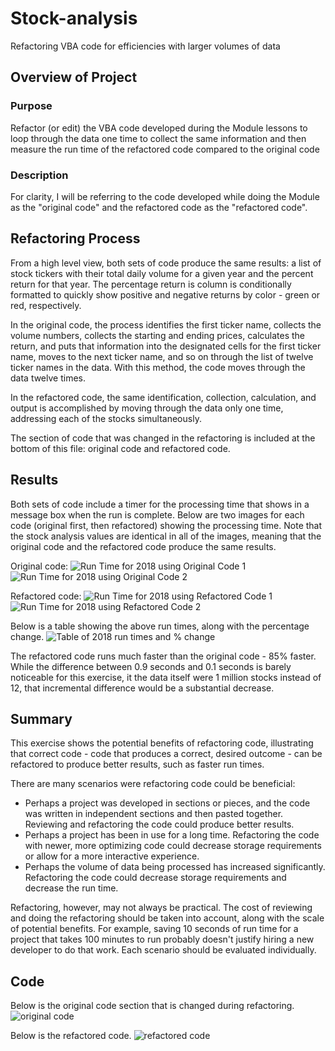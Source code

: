 # Stock-analysis
Refactoring VBA code for efficiencies with larger volumes of data

## Overview of Project
### Purpose
Refactor (or edit) the VBA code developed during the Module lessons to loop through the data one time to collect the same information and then measure the run time of the refactored code compared to the original code

### Description
For clarity, I will be referring to the code developed while doing the Module as the "original code" and the refactored code as the "refactored code". 

## Refactoring Process
From a high level view, both sets of code produce the same results: a list of stock tickers with their total daily volume for a given year and the percent return for that year. The percentage return is column is conditionally formatted to quickly show positive and negative returns by color - green or red, respectively.

In the original code, the process identifies the first ticker name, collects the volume numbers, collects the starting and ending prices, calculates the return, and puts that information into the designated cells for the first ticker name, moves to the next ticker name, and so on through the list of twelve ticker names in the data. With this method, the code moves through the data twelve times.

In the refactored code, the same identification, collection, calculation, and output is accomplished by moving through the data only one time, addressing each of the stocks simultaneously.

The section of code that was changed in the refactoring is included at the bottom of this file: original code and refactored code.

## Results
Both sets of code include a timer for the processing time that shows in a message box when the run is complete. Below are two images for each code (original first, then refactored) showing the processing time. Note that the stock analysis values are identical in all of the images, meaning that the original code and the refactored code produce the same results.

Original code:
![Run Time for 2018 using Original Code 1](https://github.com/bnidam/Stock-analysis/blob/main/Resources/2018RunTime_AllStocksAnalysis.png)
![Run Time for 2018 using Original Code 2](https://github.com/bnidam/Stock-analysis/blob/main/Resources/2018RunTime_AllStocksAnalysis2.png)

Refactored code:
![Run Time for 2018 using Refactored Code 1](https://github.com/bnidam/Stock-analysis/blob/main/Resources/2018RunTime_AllStocksAnalysisRefactored.png)
![Run Time for 2018 using Refactored Code 2](https://github.com/bnidam/Stock-analysis/blob/main/Resources/2018RunTime_AllStocksAnalysisRefactored2.png)

Below is a table showing the above run times, along with the percentage change.
![Table of 2018 run times and % change](https://github.com/bnidam/Stock-analysis/blob/main/Resources/RunTimesComp%25Change.png)

The refactored code runs much faster than the original code - 85% faster. While the difference between 0.9 seconds and 0.1 seconds is barely noticeable for this exercise, it the data itself were 1 million stocks instead of 12, that incremental difference would be a substantial decrease. 

## Summary
This exercise shows the potential benefits of refactoring code, illustrating that correct code - code that produces a correct, desired outcome - can be refactored to produce better results, such as faster run times.

There are many scenarios were refactoring code could be beneficial:
 - Perhaps a project was developed in sections or pieces, and the code was written in independent sections and then pasted together. Reviewing and refactoring the code could produce better results.
 - Perhaps a project has been in use for a long time. Refactoring the code with newer, more optimizing code could decrease storage requirements or allow for a more interactive experience.
 - Perhaps the volume of data being processed has increased significantly. Refactoring the code could decrease storage requirements and decrease the run time.

 Refactoring, however, may not always be practical. The cost of reviewing and doing the refactoring should be taken into account, along with the scale of potential benefits. For example, saving 10 seconds of run time for a project that takes 100 minutes to run probably doesn't justify hiring a new developer to do that work. Each scenario should be evaluated individually.

## Code
Below is the original code section that is changed during refactoring.
![original code](https://github.com/bnidam/Stock-analysis/blob/main/Resources/OriginalCode.png)

Below is the refactored code.
![refactored code](https://github.com/bnidam/Stock-analysis/blob/main/Resources/RefactoredCode.png)









